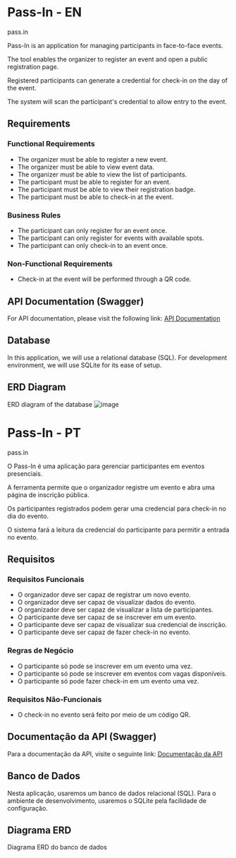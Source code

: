 # Pass-In - EN
pass.in

Pass-In is an application for managing participants in face-to-face events.

The tool enables the organizer to register an event and open a public registration page.

Registered participants can generate a credential for check-in on the day of the event.

The system will scan the participant's credential to allow entry to the event.

## Requirements

### Functional Requirements
- The organizer must be able to register a new event.
- The organizer must be able to view event data.
- The organizer must be able to view the list of participants.
- The participant must be able to register for an event.
- The participant must be able to view their registration badge.
- The participant must be able to check-in at the event.

### Business Rules
- The participant can only register for an event once.
- The participant can only register for events with available spots.
- The participant can only check-in to an event once.

### Non-Functional Requirements
- Check-in at the event will be performed through a QR code.

## API Documentation (Swagger)
For API documentation, please visit the following link: [API Documentation](https://nlw-unite-nodejs.onrender.com/docs)

## Database
In this application, we will use a relational database (SQL). For development environment, we will use SQLite for its ease of setup.


## ERD Diagram
ERD diagram of the database
![image](https://github.com/mariana-cgsilva/Pass-In/assets/142249220/ffaf5f20-28fc-4d58-bc0b-42a8dca89f71)



# Pass-In - PT
pass.in

O Pass-In é uma aplicação para gerenciar participantes em eventos presenciais.

A ferramenta permite que o organizador registre um evento e abra uma página de inscrição pública.

Os participantes registrados podem gerar uma credencial para check-in no dia do evento.

O sistema fará a leitura da credencial do participante para permitir a entrada no evento.

## Requisitos

### Requisitos Funcionais
- O organizador deve ser capaz de registrar um novo evento.
- O organizador deve ser capaz de visualizar dados do evento.
- O organizador deve ser capaz de visualizar a lista de participantes.
- O participante deve ser capaz de se inscrever em um evento.
- O participante deve ser capaz de visualizar sua credencial de inscrição.
- O participante deve ser capaz de fazer check-in no evento.

### Regras de Negócio
- O participante só pode se inscrever em um evento uma vez.
- O participante só pode se inscrever em eventos com vagas disponíveis.
- O participante só pode fazer check-in em um evento uma vez.

### Requisitos Não-Funcionais
- O check-in no evento será feito por meio de um código QR.

## Documentação da API (Swagger)
Para a documentação da API, visite o seguinte link: [Documentação da API](https://nlw-unite-nodejs.onrender.com/docs)

## Banco de Dados
Nesta aplicação, usaremos um banco de dados relacional (SQL). Para o ambiente de desenvolvimento, usaremos o SQLite pela facilidade de configuração.

## Diagrama ERD
Diagrama ERD do banco de dados
